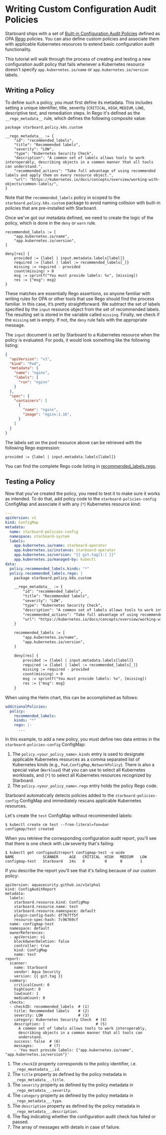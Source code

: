 # Writing Custom Configuration Audit Policies

Starboard ships with a set of [Built-in Configuration Audit Policies] defined as OPA [Rego] policies. You can also
define custom policies and associate them with applicable Kubernetes resources to extend basic configuration audit
functionality.

This tutorial will walk through the process of creating and testing a new configuration audit policy that fails whenever
a Kubernetes resource doesn't specify `app.kubernetes.io/name` or `app.kubernetes.io/version` labels.

## Writing a Policy

To define such a policy, you must first define its metadata. This includes setting a unique identifier, title, severity
(`CRITICAL`, `HIGH`, `MEDIUM`, `LOW`), descriptive text, and remediation steps. In Rego it's defined as the
`__rego_metadata__` rule, which defines the following composite value:

```opa
package starboard.policy.k8s.custom

__rego_metadata__ := {
	"id": "recommended_labels",
	"title": "Recommended labels",
	"severity": "LOW",
	"type": "Kubernetes Security Check",
	"description": "A common set of labels allows tools to work interoperably, describing objects in a common manner that all tools can understand.",
	"recommended_actions": "Take full advantage of using recommended labels and apply them on every resource object.",
	"url": "https://kubernetes.io/docs/concepts/overview/working-with-objects/common-labels/",
}
```

Note that the `recommended_labels` policy in scoped to the `starboard.policy.k8s.custom` package to avoid naming
collision with built-in policies that are pre-installed with Starboard.

Once we've got our metadata defined, we need to create the logic of the policy, which is done in the `deny` or `warn`
rule.

```opa
recommended_labels := [
	"app.kubernetes.io/name",
	"app.kubernetes.io/version",
]

deny[res] {
	provided := {label | input.metadata.labels[label]}
	required := {label | label := recommended_labels[_]}
	missing := required - provided
	count(missing) > 0
	msg := sprintf("You must provide labels: %v", [missing])
	res := {"msg": msg}
}
```

These matches are essentially Rego assertions, so anyone familiar with writing rules for OPA or other tools that use
Rego should find the process familiar. In this case, it’s pretty straightforward. We subtract the set of labels
specified by the `input` resource object from the set of recommended labels. The resulting set is stored in the variable
called `missing`. Finally, we check if the `missing` set is empty. If not, the `deny` rule fails with the appropriate
message.

The `input` document is set by Starboard to a Kubernetes resource when the policy is evaluated. For pods, it would look
something like the following listing:

```json
{
  "apiVersion": "v1",
  "kind": "Pod",
  "metadata": {
    "name": "nginx",
    "labels": {
      "run": "nginx"
    }
  },
  "spec": {
    "containers": [
      {
        "name": "nginx",
        "image": "nginx:1.16",
      }
    ]
  }
}
```

The labels set on the pod resource above can be retrieved with the following Rego expression:

```opa
provided := {label | input.metadata.labels[label]}
```

You can find the complete Rego code listing in [recommended_labels.rego](./recommended_labels.rego).

## Testing a Policy

Now that you've created the policy, you need to test it to make sure it works as intended. To do that, add policy code to
the `starboard-policies-config` ConfigMap and associate it with any (`*`) Kubernetes resource kind:

```yaml
---
apiVersion: v1
kind: ConfigMap
metadata:
  name: starboard-policies-config
  namespace: starboard-system
  labels:
    app.kubernetes.io/name: starboard-operator
    app.kubernetes.io/instance: starboard-operator
    app.kubernetes.io/version: "{{ git.tag[1:] }}"
    app.kubernetes.io/managed-by: kubectl
data:
  policy.recommended_labels.kinds: "*"
  policy.recommended_labels.rego: |
    package starboard.policy.k8s.custom

    __rego_metadata__ := {
    	"id": "recommended_labels",
    	"title": "Recommended labels",
    	"severity": "LOW",
    	"type": "Kubernetes Security Check",
    	"description": "A common set of labels allows tools to work interoperably, describing objects in a common manner that all tools can understand",
    	"recommended_actions": "Take full advantage of using recommended labels and apply them on every resource object.",
    	"url": "https://kubernetes.io/docs/concepts/overview/working-with-objects/common-labels/",
    }

    recommended_labels := [
    	"app.kubernetes.io/name",
    	"app.kubernetes.io/version",
    ]

    deny[res] {
    	provided := {label | input.metadata.labels[label]}
    	required := {label | label := recommended_labels[_]}
    	missing := required - provided
    	count(missing) > 0
    	msg := sprintf("You must provide labels: %v", [missing])
    	res := {"msg": msg}
    }
```

When using the Helm chart, this can be accomplished as follows:

```yaml
additionalPolicies:
  policy:
    recommended_labels:
    kinds: "*"
    rego: |-
      ...
```

In this example, to add a new policy, you must define two data entries in the `starboard-policies-config`
ConfigMap:

1. The `policy.<your_policy_name>.kinds` entry is used to designate applicable Kubernetes resources as a comma separated
   list of Kubernetes kinds (e.g., `Pod,ConfigMap,NetworkPolicy`). There is also a special value (`Workload`) that you
   can use to select all Kubernetes workloads, and (`*`) to select all Kubernetes resources recognized by Starboard.
2. The `policy.<your_policy_name>.rego` entry holds the policy Rego code.

Starboard automatically detects policies added to the `starboard-policies-config` ConfigMap and immediately rescans
applicable Kubernetes resources.

Let's create the `test` ConfigMap without recommended labels:

```console
$ kubectl create cm test --from-literal=foo=bar
configmap/test created
```

When you retrieve the corresponding configuration audit report, you'll see that there is one check with `LOW` severity
that's failing:

```console
$ kubectl get configauditreport configmap-test -o wide
NAME             SCANNER     AGE   CRITICAL  HIGH   MEDIUM   LOW
configmap-test   Starboard   24s   0         0      0        1
```

If you describe the report you'll see that it's failing because of our custom policy:

``` { .yaml .annotate }
apiVersion: aquasecurity.github.io/v1alpha1
kind: ConfigAuditReport
metadata:
  labels:
    starboard.resource.kind: ConfigMap
    starboard.resource.name: test
    starboard.resource.namespace: default
    plugin-config-hash: df767ff5f
    resource-spec-hash: 7c96769cf
  name: configmap-test
  namespace: default
  ownerReferences:
  - apiVersion: v1
    blockOwnerDeletion: false
    controller: true
    kind: ConfigMap
    name: test
report:
  scanner:
    name: Starboard
    vendor: Aqua Security
    version: {{ git.tag }}
  summary:
    criticalCount: 0
    highCount: 0
    lowCount: 1
    mediumCount: 0
  checks:
  - checkID: recommended_labels  # (1)
    title: Recommended labels    # (2)
    severity: LOW                # (3)
    category: Kubernetes Security Check  # (4)
    description: |                       # (5)
      A common set of labels allows tools to work interoperably,
      describing objects in a common manner that all tools can
      understand.
    success: false  # (6)
    messages:       # (7)
    - 'You must provide labels: {"app.kubernetes.io/name", "app.kubernetes.io/version"}'
```

1. The `checkID` property corresponds to the policy identifier, i.e. `__rego_meatadata__.id`.
2. The `title` property as defined by the policy metadata in `__rego_metadata__.title`.
3. The `severity` property as defined by the policy metadata in `__rego_metadata__.severity`.
4. The `category` property as defined by the policy metadata in `__rego_metadata__.type`.
5. The `description` property as defined by the policy metadata in `__rego_metadata__.description`.
6. The flag indicating whether the configuration audit check has failed or passed.
7. The array of messages with details in case of failure.

[Built-in Configuration Audit Policies]: ./../configuration-auditing/built-in-policies.md
[Rego]: https://www.openpolicyagent.org/docs/latest/#rego
[recommended labels]: https://kubernetes.io/docs/concepts/overview/working-with-objects/common-labels
